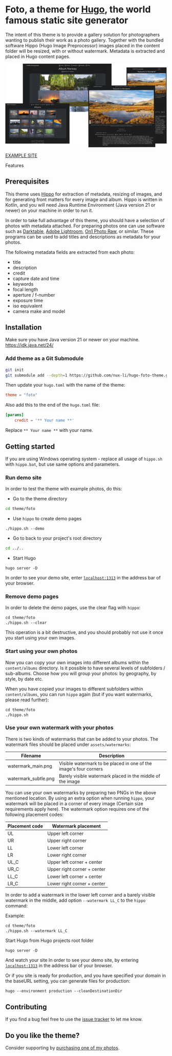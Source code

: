 # Foto, a theme for [Hugo](https://gohugo.io/), the world famous static site generator

The intent of this theme is to provide a gallery solution for photographers wanting to publish their work as a photo gallery. Together with the bundled software Hippo (Hugo Image Preprocessor) images placed in the content folder will be resized, with or without watermark. Metadata is extracted and placed in Hugo content pages.

![screenshot](https://github.com/nux-li/hugo-foto-theme/blob/main/images/hugo-foto-theme.png?raw=true)

[EXAMPLE SITE](https://c3n.es/)

Features

## Prerequisites

This theme uses [Hippo](https://github.com/nux-li/hippo) for extraction of metadata, resizing of images, and for generating front matters for every image and album. 
Hippo is written in Kotlin, and you will need Java Runtime Environment (Java version 21 or newer) on your machine in order to run it.

In order to take full advantage of this theme, you should have a selection of photos with metadata attached. 
For preparing photos one can use software such as 
[Darktable](https://www.darktable.org/), 
[Adobe Lightroom](https://lightroom.adobe.com/), 
[On1 Photo Raw](https://www.on1.com/products/photo-raw/), 
or similar. These programs can be used to add titles and descriptions as metadata for your photos.

The following metadata fields are extracted from each photo:
* title
* description
* credit
* capture date and time
* keywords
* focal length
* aperture / f-number
* exposure time
* iso equivalent
* camera make and model

## Installation
Make sure you have Java version 21 or newer on your machine. https://jdk.java.net/24/

### Add theme as a Git Submodule

```sh
git init
git submodule add --depth=1 https://github.com/nux-li/hugo-foto-theme.git themes/foto
```

Then update your `hugo.toml` with the name of the theme:
```toml
theme = "foto"
```

Also add this to the end of the `hugo.toml` file:
```toml
[params]
    credit = '** Your name **'
```
Replace `** Your name **` with your name.

## Getting started
If you are using Windows operating system - replace all usage of `hippo.sh` with `hippo.bat`, 
but use same options and parameters.

### Run demo site

In order to test the theme with example photos, do this:

* Go to the theme directory
```sh
cd theme/foto
```
* Use `hippo` to create demo pages
```shell
./hippo.sh --demo
```
* Go to back to your project's root directory 
```sh
cd ../..
```
* Start Hugo
```shell
hugo server -D
```
In order to see your demo site, enter [`localhost:1313`](http://localhost:1313/) in the address bar of your browser.

### Remove demo pages 

In order to delete the demo pages, use the clear flag with `hippo`:
```shell
cd theme/foto
./hippo.sh --clear
```
This operation is a bit destructive, and you should probably not use it once you start using your own images.

### Start using your own photos
Now you can copy your own images into different albums within the `content/albums` directory. 
Is it possible to have several levels of subfolders / sub-albums. Choose how you will group your photos: 
by geography, by style, by date etc.

When you have copied your images to different subfolders within `content/albums`, you can run `hippo` again (but if you want watermarks, please read further):
```shell
cd theme/foto
./hippo.sh 
```

### Use your own watermark with your photos
There is two kinds of watermarks that can be added to your photos. The watermark files should be placed 
under `assets/watermarks`:

| Filename             | Description                                                       |
|----------------------|-------------------------------------------------------------------|
| watermark_main.png   | Visible watermark to be placed in one of the image's four corners |
| watermark_subtle.png | Barely visible watermark placed in the middle of the image  |

 

You can use your own watermarks by preparing two PNGs in the above mentioned location.
By using an extra option when running `hippo`, your watermark will be placed in a corner of every 
image (Certain size requirements apply here). The watermark option requires one of the following placement codes:

| Placement code | Watermark placement        |
|----------------|----------------------------|
| UL             | Upper left corner          |
| UR             | Upper right corner         |
| LL             | Lower left corner          |
| LR             | Lower right corner         |
| UL_C           | Upper left corner + center |
| UR_C           | Upper right corner + center         |
| LL_C           | Lower left corner + center          |
| LR_C           | Lower right corner + center         |

In order to add a watermark in the lower left corner and a barely visible watermark in the middle, add
option `--watermark LL_C` to the `hippo` command:


Example:
```shell
cd theme/foto
./hippo.sh --watermark LL_C
```

Start Hugo from Hugo projects root folder
```shell
hugo server -D
```
And watch your site In order to see your demo site, by entering [`localhost:1313`](http://localhost:1313/) in the address bar of your browser.

Or if you site is ready for production, and you have specified your domain in the baseURL setting, you can generate files for production:

```shell
hugo --environment production --cleanDestinationDir
```

## Contributing

If you find a bug feel free to use the [issue tracker](https://github.com/nux-li/hugo-foto-theme/issues) to let me know. 

## Do you like the theme?
Consider supporting by [purchasing one of my photos](https://c3n.es/marketplace/picfair/). 